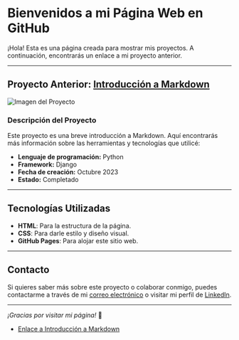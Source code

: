 # Bienvenidos a mi Página Web en GitHub

¡Hola! Esta es una página creada para mostrar mis proyectos. A continuación, encontrarás un enlace a mi proyecto anterior.

---

## Proyecto Anterior: [Introducción a Markdown](Markdown/README.md)

![Imagen del Proyecto](https://aulasimple.ai/blog/wp-content/uploads/2024/02/markdown.jpg)

### Descripción del Proyecto

Este proyecto es una breve introducción a Markdown. Aquí encontrarás más información sobre las herramientas y tecnologías que utilicé:

- **Lenguaje de programación:** Python
- **Framework:** Django
- **Fecha de creación:** Octubre 2023
- **Estado:** Completado

---

## Tecnologías Utilizadas

- **HTML**: Para la estructura de la página.
- **CSS**: Para darle estilo y diseño visual.
- **GitHub Pages**: Para alojar este sitio web.

---

## Contacto

Si quieres saber más sobre este proyecto o colaborar conmigo, puedes contactarme a través de mi [correo electrónico](mailto:tucorreo@example.com) o visitar mi perfil de [LinkedIn](https://linkedin.com/in/tuusuario).

---

_¡Gracias por visitar mi página!_ 🚀

+ [Enlace a Introducción a Markdown](Markdown/Introducción-Markdown.md)